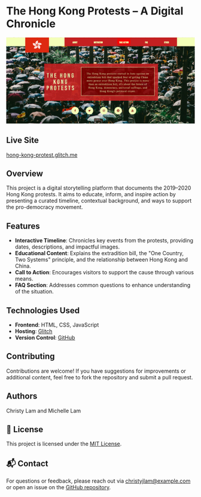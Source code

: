 # The Hong Kong Protests – A Digital Chronicle

![Website Screenshot](https://github.com/Tylammy/HongKongProtest/blob/main/HongKongProtest.png) 

## Live Site
[hong-kong-protest.glitch.me](https://hong-kong-protest.glitch.me/)

## Overview

This project is a digital storytelling platform that documents the 2019–2020 Hong Kong protests. It aims to educate, inform, and inspire action by presenting a curated timeline, contextual background, and ways to support the pro-democracy movement.

## Features

- **Interactive Timeline**: Chronicles key events from the protests, providing dates, descriptions, and impactful images.
- **Educational Content**: Explains the extradition bill, the "One Country, Two Systems" principle, and the relationship between Hong Kong and China.
- **Call to Action**: Encourages visitors to support the cause through various means.
- **FAQ Section**: Addresses common questions to enhance understanding of the situation.

## Technologies Used

- **Frontend**: HTML, CSS, JavaScript
- **Hosting**: [Glitch](https://glitch.com/)
- **Version Control**: [GitHub](https://github.com/Tylammy/HongKongProtest)

## Contributing

Contributions are welcome! If you have suggestions for improvements or additional content, feel free to fork the repository and submit a pull request.

## Authors

Christy Lam and Michelle Lam

## 📄 License

This project is licensed under the [MIT License](LICENSE).

## 📬 Contact

For questions or feedback, please reach out via [christyjlam@example.com](mailto:christyjlam@example.com) or open an issue on the [GitHub repository](https://github.com/Tylammy/HongKongProtest).

